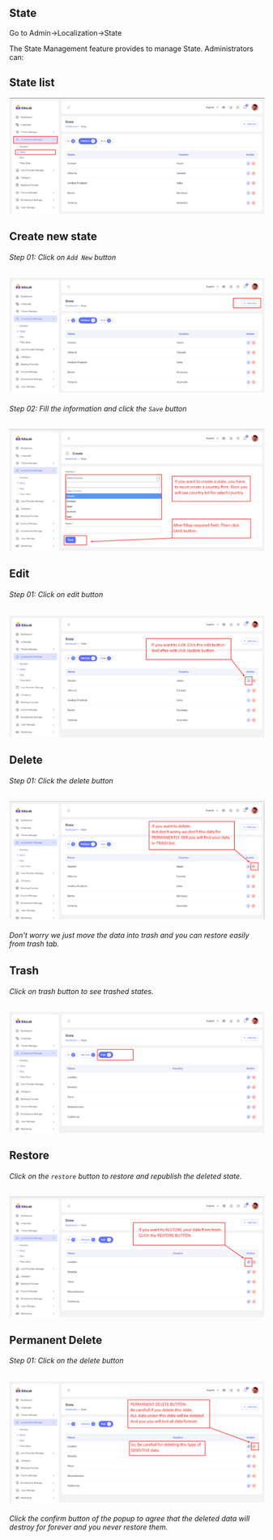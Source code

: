 ## State

Go to Admin->Localization->State

The State Management feature provides to manage State. Administrators can:

## <strong>State list</strong>

![src](/assets/lms/images/localization/state/list.png)

## <strong>Create new state</strong>

###### Step 01: Click on `Add New` button

![src](/assets/lms/images/localization/state/add.png)

###### Step 02: Fill the information and click the `Save` button

![src](/assets/lms/images/localization/state/add-new.png)

## Edit

###### Step 01: Click on edit button

![src](/assets/lms/images/localization/state/edit.png)

## Delete

###### Step 01: Click the delete button

![src](/assets/lms/images/localization/state/delete.png)

###### Don't worry we just move the data into trash and you can restore easily from trash tab.

## Trash

###### Click on trash button to see trashed states.

![src](/assets/lms/images/localization/state/trash-list.png)

## Restore

###### Click on the `restore` button to restore and republish the deleted state.

![src](/assets/lms/images/localization/state/restore.png)

## Permanent Delete

###### Step 01: Click on the delete button

![src](/assets/lms/images/localization/state/trash-delete.png)

###### Click the confirm button of the popup to agree that the deleted data will destroy for forever and you never restore them.
